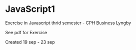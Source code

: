 # JavaScript1

Exercise in Javascript thrid semester - CPH Business Lyngby

See pdf for Exercise

Created 19 sep - 23 sep
